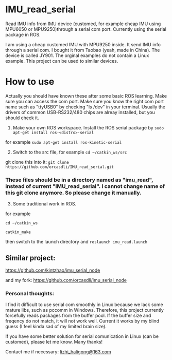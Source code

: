 # IMU_read_serial
Read IMU info from IMU device (customed, for example cheap IMU using MPU6050 or MPU9250)through a serial com port. Currently using the serial package in ROS.

I am using a cheap customed IMU with MPU9250 inside. It send IMU info through a serial com.
I bought it from Taobao (yeah, made in China). The device is called JY901. The orginal examples do not contain a Linux example. This project can be used to similar devices.


# How to use
Actually you should have known these after some basic ROS learning. Make sure you can access the com port. Make sure you know the right com port name such as "ttyUSB0" by checking "ls /dev" in your terminal. Usually the drivers of common USB-RS232/480 chips are alreay installed, but you should check it.

1. Make your own ROS workspace. Install the ROS serial package by 
`sudo apt-get install ros-<distro>-serial`

for example
`sudo apt-get install ros-kinetic-serial`

2. Switch to the src file,
for example
`cd ~/catkin_ws/src`

git clone this into it:
`git clone https://github.com/orcasdli/IMU_read_serial.git`

### These files should be in a directory named as "imu_read", instead of current "IMU_read_serial". I cannot change name of this git clone anymore. So please change it manually.

3. Some traditional work in ROS.

for example

`cd ~/catkin_ws`

`catkin_make`

then
switch to the launch directory and 
`roslaunch imu_read.launch`

## Similar project:
https://github.com/kintzhao/imu_serial_node

and my fork:
https://github.com/orcasdli/imu_serial_node

### Personal thoughts:

I find it difficult to use serial com smoothly in Linux because we lack some mature libs, such as pccomm in Windows.
Therefore, this project currently forcefully reads packages from the buffer pool. If the buffer size and freqency do not match, it will not work well. Current it works by my blind guess (I feel kinda sad of my limited brain size).

If you have some better solution for serial comunication in Linux (can be customed), please let me know. Many thanks! 

Contact me if necessary: lizhi_haligong@163.com
